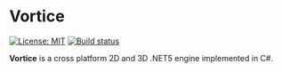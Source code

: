 # Vortice

[![License: MIT](https://img.shields.io/badge/License-MIT-yellow.svg)](https://github.com/amerkoleci/vortice/blob/main/LICENSE)
[![Build status](https://github.com/amerkoleci/vortice/workflows/ci/badge.svg)](https://github.com/amerkoleci/vortice/actions)

**Vortice** is a cross platform 2D and 3D .NET5 engine implemented in C#.
